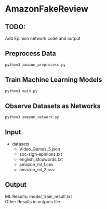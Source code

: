 # AmazonFakeReview

## TODO:
Add Epinion network code and output

## Preprocess Data

```bash
python3 amazon_preprocess.py
```

## Train Machine Learning Models

```bash
python3 main.py
```

## Observe Datasets as Networks
```bash
python3 amazon_network.py
```

## Input
- datasets
    - Video_Games_5.json
    - soc-sign-epinions.txt
    - english_stopwords.txt
    - amazon_ml_1.csv
    - amazon_ml_2.csv

## Output
ML Results: model_train_result.txt \
Other Results in outputs file.
